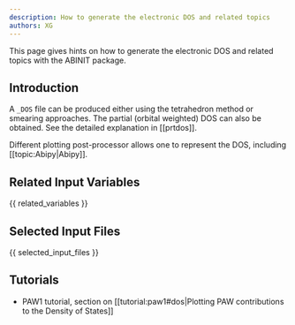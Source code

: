 ```yaml
---
description: How to generate the electronic DOS and related topics
authors: XG
---
```

<!--- This is the source file for this topics. Can be edited. -->

This page gives hints on how to generate the electronic DOS and related topics with the ABINIT package.

## Introduction

A `_DOS` file can be produced either using the tetrahedron method or smearing
approaches. The partial (orbital weighted) DOS can also be obtained. See the
detailed explanation in [[prtdos]].

Different plotting post-processor allows one to represent the DOS, including [[topic:Abipy|Abipy]].


## Related Input Variables

{{ related_variables }}

## Selected Input Files

{{ selected_input_files }}

## Tutorials

* PAW1 tutorial, section on [[tutorial:paw1#dos|Plotting PAW contributions to the Density of States]]

